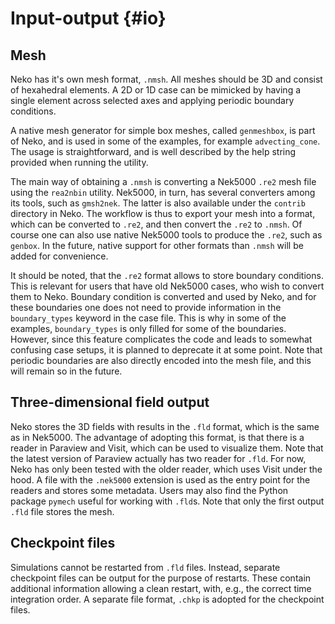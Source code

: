 # Input-output {#io}

## Mesh

Neko has it's own mesh format, `.nmsh`. All meshes should be 3D and consist of
hexahedral elements. A 2D or 1D case can be mimicked by having a single element
across selected axes and applying periodic boundary conditions.

A native mesh generator for simple box meshes, called `genmeshbox`, is part of
Neko, and is used in some of the examples, for example `advecting_cone`. The
usage is straightforward, and is well described by the help string provided when
running the utility.

The main way of obtaining a `.nmsh` is converting a Nek5000 `.re2` mesh file
using the `rea2nbin` utility. Nek5000, in turn, has several converters among its
tools, such as `gmsh2nek`. The latter is also available under the `contrib`
directory in Neko. The workflow is thus to export your mesh into a format, which
can be converted to `.re2`, and then convert the `.re2` to `.nmsh`. Of course
one can also use native Nek5000 tools to produce the `.re2`, such as `genbox`.
In the future, native support for other formats than `.nmsh` will be added for
convenience.

It should be noted, that the `.re2` format allows to store boundary conditions.
This is relevant for users that have old Nek5000 cases, who wish to convert them
to Neko. Boundary condition is converted and used by Neko, and for these
boundaries one does not need to provide information in the `boundary_types`
keyword in the case file. This is why in some of the examples, `boundary_types`
is only filled for some of the boundaries. However, since this feature
complicates the code and leads to somewhat confusing case setups, it is planned
to deprecate it at some point. Note that periodic boundaries are also directly
encoded into the mesh file, and this will remain so in the future.

## Three-dimensional field output
Neko stores the 3D fields with results in the `.fld` format, which is the same
as in Nek5000. The advantage of adopting this format, is that there is a reader
in Paraview and Visit, which can be used to visualize them. Note that the latest
version of Paraview actually has two reader for `.fld`. For now, Neko has only
been tested with the older reader, which uses Visit under the hood.  A file with
the `.nek5000` extension is used as the entry point for the readers and stores
some metadata. Users may also find the Python package `pymech` useful for
working with `.fld`s. Note that only the first output `.fld` file stores the
mesh.

## Checkpoint files
Simulations cannot be restarted from `.fld` files. Instead, separate checkpoint
files can be output for the purpose of restarts. These contain additional
information allowing a clean restart, with, e.g., the correct time integration
order. A separate file format, `.chkp` is adopted for the checkpoint files.
